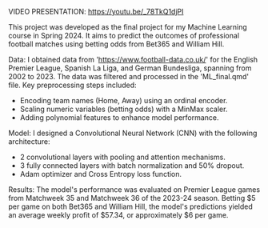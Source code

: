 VIDEO PRESENTATION: https://youtu.be/_78TkQ1djPI

This project was developed as the final project for my Machine Learning course in Spring 2024. It aims to predict the outcomes of professional football matches using betting odds from Bet365 and William Hill.

Data: I obtained data from 'https://www.football-data.co.uk/' for the English Premier League, Spanish La Liga, and German Bundesliga, spanning from 2002 to 2023. The data was filtered and processed in the 'ML_final.qmd' file. Key preprocessing steps included:

- Encoding team names (Home, Away) using an ordinal encoder.
- Scaling numeric variables (betting odds) with a MinMax scaler.
- Adding polynomial features to enhance model performance.
  
Model: I designed a Convolutional Neural Network (CNN) with the following architecture:

- 2 convolutional layers with pooling and attention mechanisms.
- 3 fully connected layers with batch normalization and 50% dropout.
- Adam optimizer and Cross Entropy loss function.
  
Results: The model's performance was evaluated on Premier League games from Matchweek 35 and Matchweek 36 of the 2023-24 season. Betting $5 per game on both Bet365 and William Hill, the model's predictions yielded an average weekly profit of $57.34, or approximately $6 per game.
